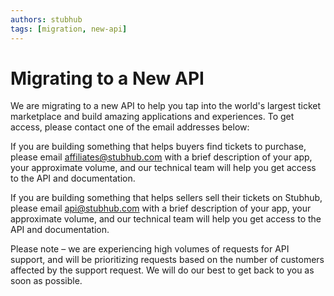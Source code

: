 ```yaml
---
authors: stubhub
tags: [migration, new-api]
---
```


# Migrating to a New API

We are migrating to a new API to help you tap into the world's largest ticket marketplace and build amazing applications and experiences. To get access, please contact one of the email addresses below:

If you are building something that helps buyers find tickets to purchase, please email affiliates@stubhub.com with a brief description of your app, your approximate volume, and our technical team will help you get access to the API and documentation.

If you are building something that helps sellers sell their tickets on Stubhub, please email api@stubhub.com with a brief description of your app, your approximate volume, and our technical team will help you get access to the API and documentation.

Please note – we are experiencing high volumes of requests for API support, and will be prioritizing requests based on the number of customers affected by the support request. We will do our best to get back to you as soon as possible.
